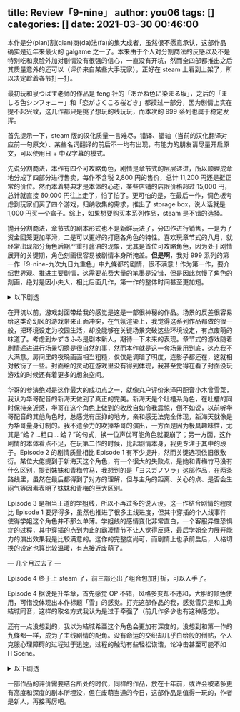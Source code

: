 title: Review「9-nine」
author: you06
tags: []
categories: []
date: 2021-03-30 00:46:00
---
本作是分(pian)割(qian)商(da)法(fa)的集大成者，虽然很不愿意承认，这部作品确实是近年来最火的 galgame 之一了。本来由于个人对分割商法的反感以及不是特别吃和泉脸外加对剧情没有很强的信心，一直没有开坑，然而全四部都推出之后其质量意外的还可以（评价来自某些大手玩家），正好在 steam 上看到上架了，所以决定趁着春节打一打。

最初玩和泉つばす老师的作品是 feng 社的「あかね色に染まる坂」，之后的「ましろ色シンフォニー」和「恋がさくころ桜どき」都摸过一部分，因为剧情上实在提不起兴致，这几作都只是挑了想玩的线玩玩，而本次的 999 系列也属于稳定发挥。

首先提示一下，steam 版的汉化质量一言难尽，错译、错轴（当前的汉化翻译对应前一句原文）、某些名词翻译的前后不一均有出现，有能力的朋友请尽量开启原文，可以使用日 + 中双字幕的模式。

先说分割商法，本作有四个可攻略角色，剧情是章节式的层层递进，所以顺理成章地分成了四部分进行售卖，每作不含税 2,800 円的售价，总计 11,200 円还是挺正常的价位。然而本着特典才是本体的心态，某些店铺的店限价格超过 15,000 円，总计就直接 60,000 円往上走了，怕了怕了。更可怕的是，在最后一作，调色板考虑到玩家们买了四个游戏，归纳收集的需求，推出了 storage box，说人话就是 1,000 円买一个盒子。综上，如果想要购买本系列作品，steam 是不错的选择。

抛开分割商法，章节式的剧本形式也不是新鲜玩法了，分四作进行销售，一是为了资金回笼更加平滑，二是可以更好的打磨各角色的特性。喜欢玩章节式的八月，就经常出现部分角色后期严重打酱油的现象，尤其是首位可攻略角色，因为处于剧情展开的关键期，角色刻画很容易被剧情本身所掩盖。**但是啊**，我对 999 系列的第一作「9-nine-九次九日九重色」中九條都的剧情，很不满意！作为第一作，要介绍世界观、推进主要剧情，这需要花费大量的笔墨是没错，但是因此怠慢了角色的刻画，绝对是因小失大，相比后面几作，第一作的整体时间甚至更加短。

<details>
<summary>以下剧透</summary>

第一作通过时间倒退的方式让玩家在某些剧情关键点加入选项的玩法，其实不错，但这样的操作导致一周目和二周目有大量的重复。换句话说，其实是调色板偷懒了，本来应该是崭新的二周目，重点刻画九條都这个角色的二周目，调色板直接使用了几乎所有一周目的素材来填充？？？我替九條都感到不值。

</details>

在开坑以前，游戏封面带给我的感觉是这是一部很神秘的作品。场景的反差很容易给这类奇幻风的游戏带来正面冲突，在气氛渲染上，我觉得这系列作品都做的很一般，把环境设定为校园生活，却没能够在关键场景突破这些环境设定，有点废萌的味道了。考虑到かずきふみ是剧本新人，期待一下未来的表现。章节式的游戏随着剧情递进进行场景切换是很自然的事，然而本作就是这一套场景用到底，这点我不大满意。房间里的夜晚画面相当粗糙，仅仅是调暗了明度，连影子都还在，这就相对敷衍了一些。封面绘的灵动在游戏里没有得到体现，我甚至觉得在看了封面没玩游戏的时候还有着更多的想象空间。

华哥的参演绝对是这作最大的成功点之一，就像丸户评价米泽円配音小木曾雪菜，我认为华哥配音的新海天做到了真正的完美。新海天是个吐槽系角色，在吐槽的同时保持亲近感，华哥在这个角色上做到的收放自如令我震惊，倒不如说，以前听华哥配音的其他角色时，总感觉有压抑的地方，亲和感无法完全体现，新海天就像是为华哥量身订制的。我不遗余力的吹捧华哥的演出，一方面是因为极具趣味性，尤其是“蛤？...粗口... 蛤？”的句式，换一位声优可能角色就要崩了；另一方面，这作剧情的本体看点不足，在玩第二作的时候，比起剧情本身，我更专注于其中的段子。Episode 2 的剧情质量相比 Episode 1 有不少提升，然而关键选项依旧很敷衍。某位大佬提到于新海天这个角色，有一个很大的失败点，是她和青梅竹马没有什么区别，提到妹妹和青梅竹马，我想到的是「ヨスガノソラ」这部作品，在两条路线里，虽然在最后都得到了对方的理解，但与主角的距离、关心的点、是否会生闷气等因素表明了妹妹和青梅的巨大区别。

Episode 3 是相当王道的学姐线，所以不再过多的说人设。这一作结合剧情的程度比 Episode 1 要好得多，虽然也推进了很多主线进度，但其中穿插的个人线事件使得学姐这个角色并不那么单薄。学姐线的感情变化非常直白，一个客服异性恐惧症的过程，其中穿插的点到为止的霸凌情节不让人觉得反感，最后学姐全力展开能力的演出效果我是比较满意的。这作的完整度尚可，而剧情上也承前启后，人格切换的设定也算比较温暖，有点接近废萌了。

— 几个月过去了 —

Episode 4 终于上 steam 了，前三部还出了组合包加打折，可以入手了。

Episode 4 据说是升华章，首先感觉 OP 不错，风格多变却不违和，大胆的颜色使用，可惜没体现出本作标题「雪」的感觉。打完这部作品的我，感觉雪只是和主角結城同音，这样的取名方式我认为是过于牵强了（前几作多少也有这种感觉）。

还有一点没想到的，我以为結城希亜这个角色会更加有深度的，没想到和第一作的九條都一样，成为了主线剧情的配角。没有命运的交织却几乎白给般的倒贴，个人克服心理障碍的过程过于迅速，过程的触动有些轻松诙谐，论冲击甚至可能不如 H Scene。

<details>
<summary>以下剧透</summary>
虽然最后想要传达世界线连结在一起，但表达能力依旧有限，在假 ed 后，对男主所经历的打击和绝望的刻画实在是太浅显了，像极了写文章到后期，写不下去草草收尾的我，建议学习命运石之门。本作将分枝连结在一起的方式过于粗暴，对我而言震撼感不够，也不能接受。

本系列的点题之笔在于 9 的设定，第 9 人就是在追求极致玩家与游戏的交互，但还是可惜，棋差一步。我认为编剧不可能不知道 4K 这种作品以及其正在挑战人机交互上所做的努力和挑战，虽然很激进，但不可谓不成功，本作想要通过剧情设定让玩家感受而非参与，我认为不算成功。作为玩家，我的感受是在 Episode 3 结局告知了我这一点，但是 Episode 4 并没有很好的考虑到玩家的参与感，从这个角度上来看，Episode 4 想做的东西太多，但又吝惜笔墨，最后看来各方面的丰满度都不足。

我曾夸张的说这部作品是 ever 17 精神续作，游戏的情节确实有些那个味道，但这也是游戏时的一些想法。晚些认真思考时又觉得，本作和 ever 17 的差距之大可能不能算继承了精神。
</details>

一部作品的评价需要结合所处的时代，同样的作品，放在十年前，或许会被诸多更有高度和深度的剧本所埋没，但在废萌当道的今日，这部作品是值得一玩的，作者是新人，再接再厉吧。